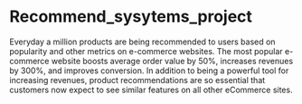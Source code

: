 # Recommend_sysytems_project
Everyday a million products are being recommended to users based on
popularity and other metrics on e-commerce websites. The most popular e-commerce
website boosts average order value by 50%, increases revenues by 300%, and
improves conversion. In addition to being a powerful tool for increasing revenues,
product recommendations are so essential that customers now expect to see similar
features on all other eCommerce sites.
